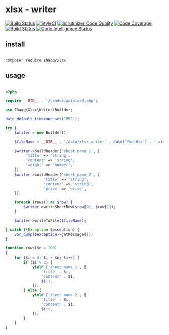 # xlsx - writer

[![Build Status](https://travis-ci.org/viliy/xlsx-writer.svg?branch=master)](https://travis-ci.org/viliy/xlsx-writer)
[![StyleCI](https://github.styleci.io/repos/195766403/shield?branch=master)](https://github.styleci.io/repos/195766403)
[![Scrutinizer Code Quality](https://scrutinizer-ci.com/g/viliy/xlsx-writer/badges/quality-score.png?b=master)](https://scrutinizer-ci.com/g/viliy/xlsx-writer/?branch=master)
[![Code Coverage](https://scrutinizer-ci.com/g/viliy/xlsx-writer/badges/coverage.png?b=master)](https://scrutinizer-ci.com/g/viliy/xlsx-writer/?branch=master)
[![Build Status](https://scrutinizer-ci.com/g/viliy/xlsx-writer/badges/build.png?b=master)](https://scrutinizer-ci.com/g/viliy/xlsx-writer/build-status/master)
[![Code Intelligence Status](https://scrutinizer-ci.com/g/viliy/xlsx-writer/badges/code-intelligence.svg?b=master)](https://scrutinizer-ci.com/code-intelligence)


## install 

```shell

composer require zhaqq/xlsx

```

## usage

```php

<?php

require __DIR__ . '/vendor/autoload.php';

use Zhaqq\Xlsx\Writer\Builder;

date_default_timezone_set('PRC');

try {
    $writer = new Builder();

    $fileName = __DIR__ . '/data/xlsx_writer' . date('Ymd-His') . '.xlsx';
    
    $writer->buildHeader('sheet_name_1', [
         'title' => 'string',
         'content' => 'string',  
         'weight' => 'number',  
    ]);
    $writer->buildHeader('sheet_name_2', [
                 'title' => 'string',
                 'content' => 'string',  
                 'price' => 'price',  
    ]);

    foreach (rows() as $row) {
        $writer->writeSheetRow($row[0], $row[1]);
    }

    $writer->writeToFile($fileName);

} catch (\Exception $exception) {
    var_dump($exception->getMessage());
}

function rows($n = 100)
{
    for ($i = 0; $i < $n; $i++) {
        if ($i % 2) {
            yield ['sheet_name_1', [
                'title' . $i,
                'content' . $i,
                $i++,
            ]];
        } else {
            yield ['sheet_name_2', [
                'title' . $i,
                'content' . $i,
                $i++,
            ]];
        }
    }
}

```